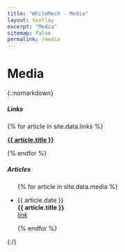 ```yaml
---
title: "WhiteMech - Media"
layout: textlay
excerpt: "Media"
sitemap: false
permalink: /media
---
```

# Media
{::nomarkdown}
<div class="row">
<div id="mediaid" class="col-sm-3">
<div class="card">
  <h5 class="card-header">Links</h5>
  <div class="card-body">
    <p class="card-text">
    {% for article in site.data.links %}
        <p class="text-justify">
        <a target="_blank" href="{{ article.url }}"><b>{{ article.title }}</b></a>
        </p>
    {% endfor %}
    </p>
  </div>
</div>
</div>
<div id="mediaid" class="col-sm-9">
<div class="card">
  <h5 class="card-header">Articles</h5>
  <div class="card-body">
    <ul>
    {% for article in site.data.media %}
        <li>
        <p class="text-justify">
        {{ article.date }}<br>
        <b>{{ article.title }}</b><br>
        <a target="_blank" href="{{ article.url }}"><i class="material-icons-round">link</i></a>
        </p>
        </li>
    {% endfor %}
    </ul>
  </div>
</div>    
</div>
</div>
{:/}

